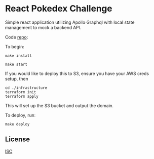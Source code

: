 # React Pokedex Challenge

Simple react application utilizing Apollo Graphql with local state management to mock a backend API.

Code [repo](https://github.com/cecotw/react-pokedex-challenge):

To begin:

```
make install
```

```
make start
```

If you would like to deploy this to S3, ensure you have your AWS creds setup, then

```
cd ./infrastructure
terraform init
terraform apply
```

This will set up the S3 bucket and output the domain.

To deploy, run:

```
make deploy
```

## License

[ISC](https://github.com/cecotw/react-pokedex-challenge/LICENSE)
